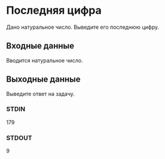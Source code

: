 # Последняя цифра

Дано натуральное число. Выведите его последнюю цифру.


## Входные данные
  Вводится натуральное число.


## Выходные данные
  Выведите ответ на задачу.


### STDIN	
179

 ### STDOUT
9
